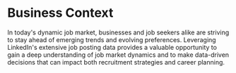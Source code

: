 # Business Context

In today's dynamic job market, businesses and job seekers alike are striving to stay ahead of emerging trends and evolving preferences. Leveraging LinkedIn's extensive job posting data provides a valuable opportunity to gain a deep understanding of job market dynamics and to make data-driven decisions that can impact both recruitment strategies and career planning.


